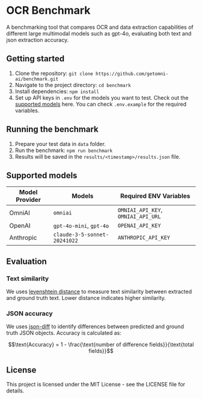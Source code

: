 # OCR Benchmark

A benchmarking tool that compares OCR and data extraction capabilities of different large multimodal models such as gpt-4o, evaluating both text and json extraction accuracy.

## Getting started

1. Clone the repository: `git clone https://github.com/getomni-ai/benchmark.git`
2. Navigate to the project directory: `cd benchmark`
3. Install dependencies: `npm install`
4. Set up API keys in `.env` for the models you want to test. Check out the [supported models](#supported-models) here. You can check `.env.example` for the required variables.

## Running the benchmark

1. Prepare your test data in `data` folder.
2. Run the benchmark: `npm run benchmark`
3. Results will be saved in the `results/<timestamp>/results.json` file.

## Supported models

| Model Provider | Models | Required ENV Variables |
|---------------|--------|------------------------|
| OmniAI | `omniai` | `OMNIAI_API_KEY`, `OMNIAI_API_URL` |
| OpenAI | `gpt-4o-mini`, `gpt-4o`| `OPENAI_API_KEY` |
| Anthropic | `claude-3-5-sonnet-20241022` | `ANTHROPIC_API_KEY` |

## Evaluation

### Text similarity

We uses [levenshtein distance](https://en.wikipedia.org/wiki/Levenshtein_distance) to measure text similarity between extracted and ground truth text.
Lower distance indicates higher similarity.

### JSON accuracy

We uses [json-diff](https://github.com/zgrossbart/jdd) to identify differences between predicted and ground truth JSON objects. Accuracy is calculated as:

```math
\text{Accuracy} = 1 - \frac{\text{number of difference fields}}{\text{total fields}}
```

## License

This project is licensed under the MIT License - see the LICENSE file for details.
